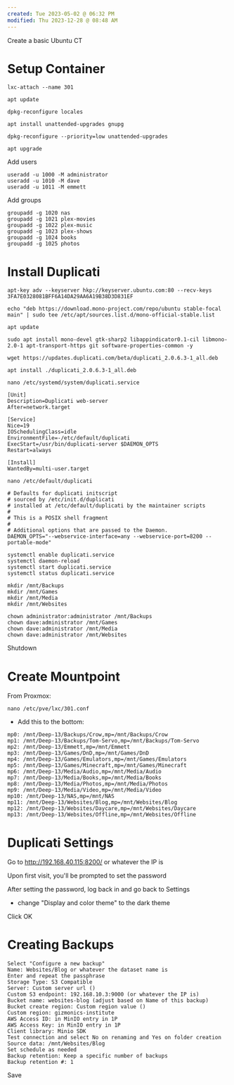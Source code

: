 ```yaml
---
created: Tue 2023-05-02 @ 06:32 PM
modified: Thu 2023-12-28 @ 08:48 AM
---
```

Create a basic Ubuntu CT


# Setup Container #

```
lxc-attach --name 301

apt update

dpkg-reconfigure locales

apt install unattended-upgrades gnupg

dpkg-reconfigure --priority=low unattended-upgrades

apt upgrade
```

Add users
```
useradd -u 1000 -M administrator
useradd -u 1010 -M dave
useradd -u 1011 -M emmett
```

Add groups
```
groupadd -g 1020 nas
groupadd -g 1021 plex-movies
groupadd -g 1022 plex-music
groupadd -g 1023 plex-shows
groupadd -g 1024 books
groupadd -g 1025 photos
```



# Install Duplicati #

```
apt-key adv --keyserver hkp://keyserver.ubuntu.com:80 --recv-keys 3FA7E0328081BFF6A14DA29AA6A19B38D3D831EF

echo "deb https://download.mono-project.com/repo/ubuntu stable-focal main" | sudo tee /etc/apt/sources.list.d/mono-official-stable.list

apt update

sudo apt install mono-devel gtk-sharp2 libappindicator0.1-cil libmono-2.0-1 apt-transport-https git software-properties-common -y

wget https://updates.duplicati.com/beta/duplicati_2.0.6.3-1_all.deb

apt install ./duplicati_2.0.6.3-1_all.deb
```

```
nano /etc/systemd/system/duplicati.service
```

```
[Unit]
Description=Duplicati web-server
After=network.target

[Service]
Nice=19
IOSchedulingClass=idle
EnvironmentFile=-/etc/default/duplicati
ExecStart=/usr/bin/duplicati-server $DAEMON_OPTS
Restart=always

[Install]
WantedBy=multi-user.target
```

```
nano /etc/default/duplicati
```

```
# Defaults for duplicati initscript
# sourced by /etc/init.d/duplicati
# installed at /etc/default/duplicati by the maintainer scripts
#
# This is a POSIX shell fragment
#
# Additional options that are passed to the Daemon.
DAEMON_OPTS="--webservice-interface=any --webservice-port=8200 --portable-mode"
```

```
systemctl enable duplicati.service
systemctl daemon-reload
systemctl start duplicati.service
systemctl status duplicati.service
```

```
mkdir /mnt/Backups
mkdir /mnt/Games
mkdir /mnt/Media
mkdir /mnt/Websites
```

```
chown administrator:administrator /mnt/Backups
chown dave:administrator /mnt/Games
chown dave:administrator /mnt/Media
chown dave:administrator /mnt/Websites
```

Shutdown


# Create Mountpoint #

From Proxmox:
```
nano /etc/pve/lxc/301.conf
```

* Add this to the bottom:
```
mp0: /mnt/Deep-13/Backups/Crow,mp=/mnt/Backups/Crow
mp1: /mnt/Deep-13/Backups/Tom-Servo,mp=/mnt/Backups/Tom-Servo
mp2: /mnt/Deep-13/Emmett,mp=/mnt/Emmett
mp3: /mnt/Deep-13/Games/DnD,mp=/mnt/Games/DnD
mp4: /mnt/Deep-13/Games/Emulators,mp=/mnt/Games/Emulators
mp5: /mnt/Deep-13/Games/Minecraft,mp=/mnt/Games/Minecraft
mp6: /mnt/Deep-13/Media/Audio,mp=/mnt/Media/Audio
mp7: /mnt/Deep-13/Media/Books,mp=/mnt/Media/Books
mp8: /mnt/Deep-13/Media/Photos,mp=/mnt/Media/Photos
mp9: /mnt/Deep-13/Media/Video,mp=/mnt/Media/Video
mp10: /mnt/Deep-13/NAS,mp=/mnt/NAS
mp11: /mnt/Deep-13/Websites/Blog,mp=/mnt/Websites/Blog
mp12: /mnt/Deep-13/Websites/Daycare,mp=/mnt/Websites/Daycare
mp13: /mnt/Deep-13/Websites/Offline,mp=/mnt/Websites/Offline
```


# Duplicati Settings #

Go to http://192.168.40.115:8200/ or whatever the IP is

Upon first visit, you'll be prompted to set the password

After setting the password, log back in and go back to Settings

- change "Display and color theme" to the dark theme

Click OK


# Creating Backups #

```
Select "Configure a new backup"
Name: Websites/Blog or whatever the dataset name is
Enter and repeat the passphrase
Storage Type: S3 Compatible
Server: Custom server url ()
Custom S3 endpoint: 192.168.10.3:9000 (or whatever the IP is)
Bucket name: websites-blog (adjust based on Name of this backup)
Bucket create region: Custom region value ()
Custom region: gizmonics-institute
AWS Access ID: in MinIO entry in 1P
AWS Access Key: in MinIO entry in 1P
Client library: Minio SDK
Test connection and select No on renaming and Yes on folder creation
Source data: /mnt/Websites/Blog
Set schedule as needed
Backup retention: Keep a specific number of backups
Backup retention #: 1
```

Save


